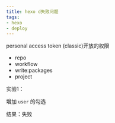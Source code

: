 ```yaml
---
title: hexo d失败问题
tags:
- hexo
- deploy
---
```


personal access token (classic)开放的权限

- repo
- workflow
- write:packages
- project

实验1：

增加 `user` 的勾选

结果：失败
